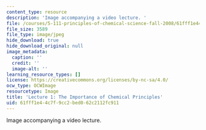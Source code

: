 ```yaml
---
content_type: resource
description: 'Image accompanying a video lecture. '
file: /courses/5-111-principles-of-chemical-science-fall-2008/61fff1e44c7f9cc2bed062c2112fc911_1.jpg
file_size: 3589
file_type: image/jpeg
hide_download: true
hide_download_original: null
image_metadata:
  caption: ''
  credit: ''
  image-alt: ''
learning_resource_types: []
license: https://creativecommons.org/licenses/by-nc-sa/4.0/
ocw_type: OCWImage
resourcetype: Image
title: 'Lecture 1: The Importance of Chemical Principles'
uid: 61fff1e4-4c7f-9cc2-bed0-62c2112fc911
---
```

Image accompanying a video lecture. 